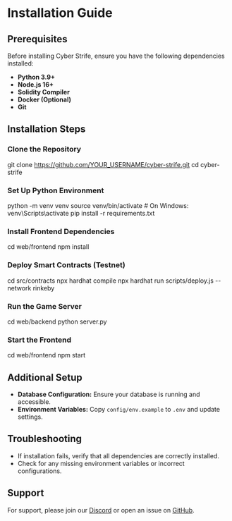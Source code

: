 # Installation Guide

## Prerequisites
Before installing Cyber Strife, ensure you have the following dependencies installed:
- **Python 3.9+**
- **Node.js 16+**
- **Solidity Compiler**
- **Docker (Optional)**
- **Git**

## Installation Steps

### Clone the Repository
git clone https://github.com/YOUR_USERNAME/cyber-strife.git
cd cyber-strife

### Set Up Python Environment
python -m venv venv
source venv/bin/activate  # On Windows: venv\Scripts\activate
pip install -r requirements.txt

### Install Frontend Dependencies
cd web/frontend
npm install

### Deploy Smart Contracts (Testnet)
cd src/contracts
npx hardhat compile
npx hardhat run scripts/deploy.js --network rinkeby

### Run the Game Server
cd web/backend
python server.py

### Start the Frontend
cd web/frontend
npm start

## Additional Setup
- **Database Configuration:** Ensure your database is running and accessible.
- **Environment Variables:** Copy `config/env.example` to `.env` and update settings.

## Troubleshooting
- If installation fails, verify that all dependencies are correctly installed.
- Check for any missing environment variables or incorrect configurations.

## Support
For support, please join our [Discord](https://discord.gg/cyberstrife) or open an issue on [GitHub](https://github.com/YOUR_USERNAME/cyber-strife/issues).
